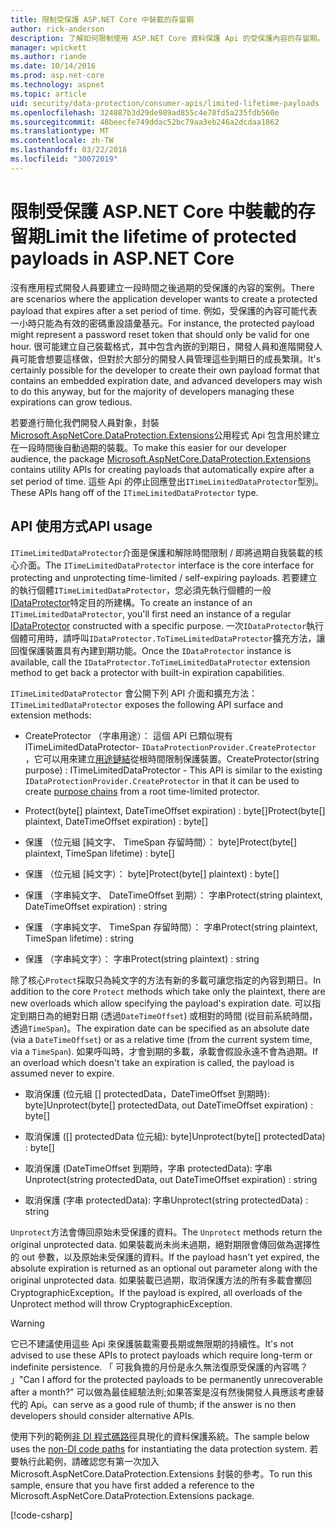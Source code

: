 ```yaml
---
title: 限制受保護 ASP.NET Core 中裝載的存留期
author: rick-anderson
description: 了解如何限制使用 ASP.NET Core 資料保護 Api 的受保護內容的存留期。
manager: wpickett
ms.author: riande
ms.date: 10/14/2016
ms.prod: asp.net-core
ms.technology: aspnet
ms.topic: article
uid: security/data-protection/consumer-apis/limited-lifetime-payloads
ms.openlocfilehash: 324887b3d29de989ad855c4e78fd5a235fdb560e
ms.sourcegitcommit: 48beecfe749ddac52bc79aa3eb246a2dcdaa1862
ms.translationtype: MT
ms.contentlocale: zh-TW
ms.lasthandoff: 03/22/2018
ms.locfileid: "30072019"
---
```

# <a name="limit-the-lifetime-of-protected-payloads-in-aspnet-core"></a><span data-ttu-id="ea53f-103">限制受保護 ASP.NET Core 中裝載的存留期</span><span class="sxs-lookup"><span data-stu-id="ea53f-103">Limit the lifetime of protected payloads in ASP.NET Core</span></span>

<span data-ttu-id="ea53f-104">沒有應用程式開發人員要建立一段時間之後過期的受保護的內容的案例。</span><span class="sxs-lookup"><span data-stu-id="ea53f-104">There are scenarios where the application developer wants to create a protected payload that expires after a set period of time.</span></span> <span data-ttu-id="ea53f-105">例如，受保護的內容可能代表一小時只能為有效的密碼重設語彙基元。</span><span class="sxs-lookup"><span data-stu-id="ea53f-105">For instance, the protected payload might represent a password reset token that should only be valid for one hour.</span></span> <span data-ttu-id="ea53f-106">很可能建立自己裝載格式，其中包含內嵌的到期日，開發人員和進階開發人員可能會想要這樣做，但對於大部分的開發人員管理這些到期日的成長繁瑣。</span><span class="sxs-lookup"><span data-stu-id="ea53f-106">It's certainly possible for the developer to create their own payload format that contains an embedded expiration date, and advanced developers may wish to do this anyway, but for the majority of developers managing these expirations can grow tedious.</span></span>

<span data-ttu-id="ea53f-107">若要進行簡化我們開發人員對象，封裝[Microsoft.AspNetCore.DataProtection.Extensions](https://www.nuget.org/packages/Microsoft.AspNetCore.DataProtection.Extensions/)公用程式 Api 包含用於建立在一段時間後自動過期的裝載。</span><span class="sxs-lookup"><span data-stu-id="ea53f-107">To make this easier for our developer audience, the package [Microsoft.AspNetCore.DataProtection.Extensions](https://www.nuget.org/packages/Microsoft.AspNetCore.DataProtection.Extensions/) contains utility APIs for creating payloads that automatically expire after a set period of time.</span></span> <span data-ttu-id="ea53f-108">這些 Api 的停止回應登出`ITimeLimitedDataProtector`型別。</span><span class="sxs-lookup"><span data-stu-id="ea53f-108">These APIs hang off of the `ITimeLimitedDataProtector` type.</span></span>

## <a name="api-usage"></a><span data-ttu-id="ea53f-109">API 使用方式</span><span class="sxs-lookup"><span data-stu-id="ea53f-109">API usage</span></span>

<span data-ttu-id="ea53f-110">`ITimeLimitedDataProtector`介面是保護和解除時間限制 / 即將過期自我裝載的核心介面。</span><span class="sxs-lookup"><span data-stu-id="ea53f-110">The `ITimeLimitedDataProtector` interface is the core interface for protecting and unprotecting time-limited / self-expiring payloads.</span></span> <span data-ttu-id="ea53f-111">若要建立的執行個體`ITimeLimitedDataProtector`，您必須先執行個體的一般[IDataProtector](xref:security/data-protection/consumer-apis/overview)特定目的所建構。</span><span class="sxs-lookup"><span data-stu-id="ea53f-111">To create an instance of an `ITimeLimitedDataProtector`, you'll first need an instance of a regular [IDataProtector](xref:security/data-protection/consumer-apis/overview) constructed with a specific purpose.</span></span> <span data-ttu-id="ea53f-112">一次`IDataProtector`執行個體可用時，請呼叫`IDataProtector.ToTimeLimitedDataProtector`擴充方法，讓回復保護裝置具有內建到期功能。</span><span class="sxs-lookup"><span data-stu-id="ea53f-112">Once the `IDataProtector` instance is available, call the `IDataProtector.ToTimeLimitedDataProtector` extension method to get back a protector with built-in expiration capabilities.</span></span>

<span data-ttu-id="ea53f-113">`ITimeLimitedDataProtector` 會公開下列 API 介面和擴充方法：</span><span class="sxs-lookup"><span data-stu-id="ea53f-113">`ITimeLimitedDataProtector` exposes the following API surface and extension methods:</span></span>

* <span data-ttu-id="ea53f-114">CreateProtector （字串用途）： 這個 API 已類似現有 ITimeLimitedDataProtector- `IDataProtectionProvider.CreateProtector` ，它可以用來建立[用途鏈結](xref:security/data-protection/consumer-apis/purpose-strings)從根時間限制保護裝置。</span><span class="sxs-lookup"><span data-stu-id="ea53f-114">CreateProtector(string purpose) : ITimeLimitedDataProtector - This API is similar to the existing `IDataProtectionProvider.CreateProtector` in that it can be used to create [purpose chains](xref:security/data-protection/consumer-apis/purpose-strings) from a root time-limited protector.</span></span>

* <span data-ttu-id="ea53f-115">Protect(byte[] plaintext, DateTimeOffset expiration) : byte[]</span><span class="sxs-lookup"><span data-stu-id="ea53f-115">Protect(byte[] plaintext, DateTimeOffset expiration) : byte[]</span></span>

* <span data-ttu-id="ea53f-116">保護 （位元組 [純文字、 TimeSpan 存留時間）： byte]</span><span class="sxs-lookup"><span data-stu-id="ea53f-116">Protect(byte[] plaintext, TimeSpan lifetime) : byte[]</span></span>

* <span data-ttu-id="ea53f-117">保護 （位元組 [純文字）： byte]</span><span class="sxs-lookup"><span data-stu-id="ea53f-117">Protect(byte[] plaintext) : byte[]</span></span>

* <span data-ttu-id="ea53f-118">保護 （字串純文字、 DateTimeOffset 到期）： 字串</span><span class="sxs-lookup"><span data-stu-id="ea53f-118">Protect(string plaintext, DateTimeOffset expiration) : string</span></span>

* <span data-ttu-id="ea53f-119">保護 （字串純文字、 TimeSpan 存留時間）： 字串</span><span class="sxs-lookup"><span data-stu-id="ea53f-119">Protect(string plaintext, TimeSpan lifetime) : string</span></span>

* <span data-ttu-id="ea53f-120">保護 （字串純文字）： 字串</span><span class="sxs-lookup"><span data-stu-id="ea53f-120">Protect(string plaintext) : string</span></span>

<span data-ttu-id="ea53f-121">除了核心`Protect`採取只為純文字的方法有新的多載可讓您指定的內容到期日。</span><span class="sxs-lookup"><span data-stu-id="ea53f-121">In addition to the core `Protect` methods which take only the plaintext, there are new overloads which allow specifying the payload's expiration date.</span></span> <span data-ttu-id="ea53f-122">可以指定到期日為的絕對日期 (透過`DateTimeOffset`) 或相對的時間 (從目前系統時間，透過`TimeSpan`)。</span><span class="sxs-lookup"><span data-stu-id="ea53f-122">The expiration date can be specified as an absolute date (via a `DateTimeOffset`) or as a relative time (from the current system time, via a `TimeSpan`).</span></span> <span data-ttu-id="ea53f-123">如果呼叫時，才會到期的多載，承載會假設永遠不會為過期。</span><span class="sxs-lookup"><span data-stu-id="ea53f-123">If an overload which doesn't take an expiration is called, the payload is assumed never to expire.</span></span>

* <span data-ttu-id="ea53f-124">取消保護 (位元組 [] protectedData，DateTimeOffset 到期時): byte]</span><span class="sxs-lookup"><span data-stu-id="ea53f-124">Unprotect(byte[] protectedData, out DateTimeOffset expiration) : byte[]</span></span>

* <span data-ttu-id="ea53f-125">取消保護 ([] protectedData 位元組): byte]</span><span class="sxs-lookup"><span data-stu-id="ea53f-125">Unprotect(byte[] protectedData) : byte[]</span></span>

* <span data-ttu-id="ea53f-126">取消保護 (DateTimeOffset 到期時，字串 protectedData): 字串</span><span class="sxs-lookup"><span data-stu-id="ea53f-126">Unprotect(string protectedData, out DateTimeOffset expiration) : string</span></span>

* <span data-ttu-id="ea53f-127">取消保護 (字串 protectedData): 字串</span><span class="sxs-lookup"><span data-stu-id="ea53f-127">Unprotect(string protectedData) : string</span></span>

<span data-ttu-id="ea53f-128">`Unprotect`方法會傳回原始未受保護的資料。</span><span class="sxs-lookup"><span data-stu-id="ea53f-128">The `Unprotect` methods return the original unprotected data.</span></span> <span data-ttu-id="ea53f-129">如果裝載尚未尚未過期，絕對期限會傳回做為選擇性的 out 參數，以及原始未受保護的資料。</span><span class="sxs-lookup"><span data-stu-id="ea53f-129">If the payload hasn't yet expired, the absolute expiration is returned as an optional out parameter along with the original unprotected data.</span></span> <span data-ttu-id="ea53f-130">如果裝載已過期，取消保護方法的所有多載會擲回 CryptographicException。</span><span class="sxs-lookup"><span data-stu-id="ea53f-130">If the payload is expired, all overloads of the Unprotect method will throw CryptographicException.</span></span>

>[!WARNING]
> <span data-ttu-id="ea53f-131">它已不建議使用這些 Api 來保護裝載需要長期或無限期的持續性。</span><span class="sxs-lookup"><span data-stu-id="ea53f-131">It's not advised to use these APIs to protect payloads which require long-term or indefinite persistence.</span></span> <span data-ttu-id="ea53f-132">「 可我負擔的月份是永久無法復原受保護的內容嗎？ 」</span><span class="sxs-lookup"><span data-stu-id="ea53f-132">"Can I afford for the protected payloads to be permanently unrecoverable after a month?"</span></span> <span data-ttu-id="ea53f-133">可以做為最佳經驗法則;如果答案是沒有然後開發人員應該考慮替代的 Api。</span><span class="sxs-lookup"><span data-stu-id="ea53f-133">can serve as a good rule of thumb; if the answer is no then developers should consider alternative APIs.</span></span>

<span data-ttu-id="ea53f-134">使用下列的範例[非 DI 程式碼路徑](xref:security/data-protection/configuration/non-di-scenarios)具現化的資料保護系統。</span><span class="sxs-lookup"><span data-stu-id="ea53f-134">The sample below uses the [non-DI code paths](xref:security/data-protection/configuration/non-di-scenarios) for instantiating the data protection system.</span></span> <span data-ttu-id="ea53f-135">若要執行此範例，請確認您有第一次加入 Microsoft.AspNetCore.DataProtection.Extensions 封裝的參考。</span><span class="sxs-lookup"><span data-stu-id="ea53f-135">To run this sample, ensure that you have first added a reference to the Microsoft.AspNetCore.DataProtection.Extensions package.</span></span>

[!code-csharp[](limited-lifetime-payloads/samples/limitedlifetimepayloads.cs)]
